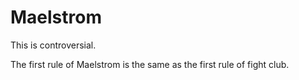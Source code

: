 # Maelstrom

This is controversial.

The first rule of Maelstrom is the same as the first rule of fight club.
